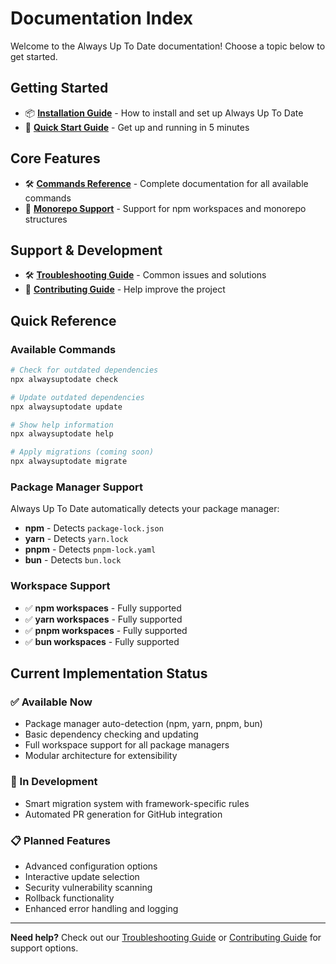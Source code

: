 # Documentation Index

Welcome to the Always Up To Date documentation! Choose a topic below to get started.

## Getting Started

- 📦 **[Installation Guide](./installation.md)** - How to install and set up Always Up To Date
- 🚀 **[Quick Start Guide](./quick-start.md)** - Get up and running in 5 minutes

## Core Features

- 🛠️ **[Commands Reference](./commands.md)** - Complete documentation for all available commands
- 🏢 **[Monorepo Support](./monorepo_support.md)** - Support for npm workspaces and monorepo structures

## Support & Development

- 🛠️ **[Troubleshooting Guide](./troubleshooting.md)** - Common issues and solutions
- 🤝 **[Contributing Guide](./contributing.md)** - Help improve the project

## Quick Reference

### Available Commands

```bash
# Check for outdated dependencies
npx alwaysuptodate check

# Update outdated dependencies
npx alwaysuptodate update

# Show help information
npx alwaysuptodate help

# Apply migrations (coming soon)
npx alwaysuptodate migrate
```

### Package Manager Support

Always Up To Date automatically detects your package manager:

- **npm** - Detects `package-lock.json`
- **yarn** - Detects `yarn.lock`
- **pnpm** - Detects `pnpm-lock.yaml`
- **bun** - Detects `bun.lock`

### Workspace Support

- ✅ **npm workspaces** - Fully supported
- ✅ **yarn workspaces** - Fully supported
- ✅ **pnpm workspaces** - Fully supported
- ✅ **bun workspaces** - Fully supported

## Current Implementation Status

### ✅ Available Now

- Package manager auto-detection (npm, yarn, pnpm, bun)
- Basic dependency checking and updating
- Full workspace support for all package managers
- Modular architecture for extensibility

### 🚧 In Development

- Smart migration system with framework-specific rules
- Automated PR generation for GitHub integration

### 📋 Planned Features

- Advanced configuration options
- Interactive update selection
- Security vulnerability scanning
- Rollback functionality
- Enhanced error handling and logging

---

**Need help?** Check out our [Troubleshooting Guide](./troubleshooting.md) or [Contributing Guide](./contributing.md) for support options.
